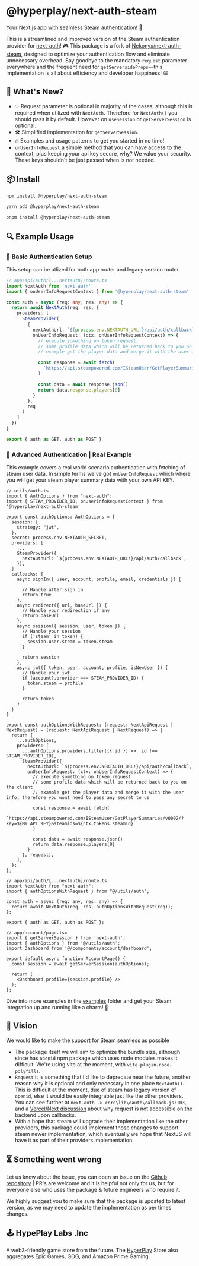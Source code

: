 # @hyperplay/next-auth-steam

Your Next.js app with seamless Steam authentication! 🎉

This is a streamlined and improved version of the Steam authentication provider for [next-auth](https://npm.im/next-auth)! 🎮 This package is a fork of [Nekonyx/next-auth-steam](https://github.com/Nekonyx/next-auth-steam), designed to optimize your authentication flow and eliminate unnecessary overhead. Say goodbye to the mandatory `request` parameter everywhere and the frequent need for `getServersideProps`—this implementation is all about efficiency and developer happiness! 😄

## 🌟 What's New?

- ✨ Request parameter is optional in majority of the cases, although this is required when utilized with `NextAuth`. Therefore for `NextAuth()` you should pass it by default. However on `useSession` or `getServerSession` is optional.
- 🛠️ Simplified implementation for `getServerSession`.
- 🔥 Examples and usage patterns to get you started in no time!
- `onUserInfoRequest` a simple method that you can have access to the context, plus keeping your api key secure, why? We value your security. These keys shouldn't be just passed when is not needed.

## 📦 Install

```bash
npm install @hyperplay/next-auth-steam
```

```bash
yarn add @hyperplay/next-auth-steam
```

```bash
pnpm install @hyperplay/next-auth-steam
```

## 🔍 Example Usage

### 🔹 Basic Authentication Setup

This setup can be utlized for both app router and legacy version router.

```ts
// app/api/auth/[...nextauth]/route.ts
import NextAuth from 'next-auth'
import { onUserInfoRequestContext } from '@hyperplay/next-auth-steam'

const auth = async (req: any, res: any) => {
  return await NextAuth(req, res, {
    providers: [
      SteamProvider(
        {
          nextAuthUrl: `${process.env.NEXTAUTH_URL!}/api/auth/callback`, // https://example.com/api/auth/callback/steam
          onUserInfoRequest: (ctx: onUserInfoRequestContext) => {
            // execute something on token request
            // some profile data which will be returned back to you on the client
            // example get the player data and merge it with the user info, therefore you wont need to pass any secret to us

            const response = await fetch(
              `https://api.steampowered.com/ISteamUser/GetPlayerSummaries/v0002/?key=${MY_API_KEY}&steamids=${ctx.tokens.steamId}`
            )

            const data = await response.json()
            return data.response.players[0]
          }
        },
        req
      )
    ]
  })
}

export { auth as GET, auth as POST }
```

### 🔹 Advanced Authentication | Real Example

This example covers a real world scenario authentication with fetching of steam user data. In simple terms we've got `onUserInfoRequest` which where you will get your steam player summary data with your own API KEY.

```tsx
// utils/auth.ts
import { AuthOptions } from "next-auth";
import { STEAM_PROVIDER_ID, onUserInfoRequestContext } from '@hyperplay/next-auth-steam'

export const authOptions: AuthOptions = {
  session: {
    strategy: "jwt",
  },
  secret: process.env.NEXTAUTH_SECRET,
  providers: [
    ...
    SteamProvider({
      nextAuthUrl: `${process.env.NEXTAUTH_URL!}/api/auth/callback`,
    }),
  ]
  callbacks: {
    async signIn({ user, account, profile, email, credentials }) {

      // Handle after sign in
      return true
    },
    async redirect({ url, baseUrl }) {
      // Handle your redirection if any
      return baseUrl
    },
    async session({ session, user, token }) {
      // Handle your session
      if ('steam' in token) {
        session.user.steam = token.steam
      }

      return session
    },
    async jwt({ token, user, account, profile, isNewUser }) {
      // Handle your jwt
      if (account?.provider === STEAM_PROVIDER_ID) {
        token.steam = profile
      }

      return token
    }
  }
}

export const authOptionsWithRequest: (request: NextApiRequest | NextRequest) = (request: NextApiRequest | NextRequest) => {
  return {
    ...authOptions,
    providers: [
      ...authOptions.providers.filter(({ id }) =>  id !== STEAM_PROVIDER_ID),
      SteamProvider({
        nextAuthUrl: `${process.env.NEXTAUTH_URL!}/api/auth/callback`,
        onUserInfoRequest: (ctx: onUserInfoRequestContext) => {
          // execute something on token request
          // some profile data which will be returned back to you on the client
          // example get the player data and merge it with the user info, therefore you wont need to pass any secret to us

          const response = await fetch(
            `https://api.steampowered.com/ISteamUser/GetPlayerSummaries/v0002/?key=${MY_API_KEY}&steamids=${ctx.tokens.steamId}`
          )

          const data = await response.json()
          return data.response.players[0]
        }
      }, request),
    ],
  };
};

// app/api/auth/[...nextauth]/route.ts
import NextAuth from "next-auth";
import { authOptionsWithRequest } from "@/utils/auth";

const auth = async (req: any, res: any) => {
  return await NextAuth(req, res, authOptionsWithRequest(req));
};

export { auth as GET, auth as POST };

// app/account/page.tsx
import { getServerSession } from 'next-auth';
import { authOptions } from '@/utils/auth';
import Dashboard from '@/components/account/dashboard';

export default async function AccountPage() {
  const session = await getServerSession(authOptions);

  return (
    <Dashboard profile={session.profile} />
  );
};
```

Dive into more examples in the [examples](examples) folder and get your Steam integration up and running like a charm! 🌈

## 🗿 Vision

We would like to make the support for Steam seamless as possible

- The package itself we will aim to optimize the bundle size, although since has `openid` npm package which uses node modules makes it difficult. We're using vite at the moment, with `vite-plugin-node-polyfills`.
- `Request` it is something that I'd like to deprecate near the future, another reason why it is optional and only necessary in one place `NextAuth()`. This is difficult at the moment, due of steam has legacy version of `openid`, else it would be easily integrable just like the other providers. You can see further at `next-auth -> core\lib\oauth\callback.js:103`, and a [Vercel/Next discussion](https://github.com/vercel/next.js/discussions/42732) about why request is not accessible on the backend upon callbacks.
- With a hope that steam will upgrade their implementation like the other providers, this package could implement those changes to support steam newer implementation, which eventually we hope that NextJS will have it as part of their providers implementation.

## ⏳ Something went wrong

Let us know about the issue, you can open an issue on the [Github repository](https://github.com/HyperPlay-Gaming/next-auth-steam) | PR's are welcome and it is helpful not only for us, but for everyone else who uses the package & future engineers who require it.

We highly suggest you to make sure that the package is updated to latest version, as we may need to update the implementation as per times changes.

## 🕹️ HypePlay Labs .Inc

A web3-friendly game store from the future. The [HyperPlay](https://www.hyperplay.xyz/) Store also aggregates Epic Games, GOG, and Amazon Prime Gaming.
